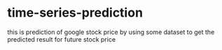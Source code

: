 # time-series-prediction
this is prediction of google stock price by using some dataset 
to get the predicted result for future stock price 
